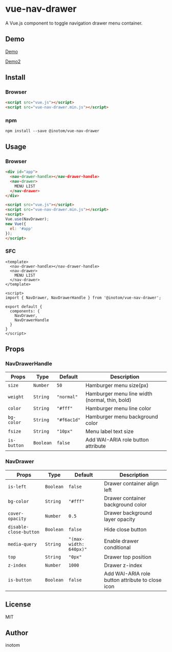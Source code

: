 # vue-nav-drawer

A Vue.js component to toggle navigation drawer menu container.


## Demo

[Demo](http://sandbox.serendip.ws/vue-nav-drawer.html)

[Demo2](http://sandbox.serendip.ws/vue-nav-drawer2.html)


## Install

### Browser

```html
<script src="vue.js"></script>
<script src="vue-nav-drawer.min.js"></script>
```


### npm

```
npm install --save @inotom/vue-nav-drawer
```


## Usage

### Browser

```html
<div id="app">
  <nav-drawer-handle></nav-drawer-handle>
  <nav-drawer>
    MENU LIST
  </nav-drawer>
</div>

<script src="vue.js"></script>
<script src="vue-nav-drawer.min.js"></script>
<script>
Vue.use(NavDrawer);
new Vue({
  el: '#app'
});
</script>
```


### SFC

```vue
<template>
  <nav-drawer-handle></nav-drawer-handle>
  <nav-drawer>
    MENU LIST
  </nav-drawer>
</template>

<script>
import { NavDrawer, NavDrawerHandle } from '@inotom/vue-nav-drawer';

export default {
  components: {
    NavDrawer,
    NavDrawerHandle
  }
}
</script>
```


## Props

### NavDrawerHandle

| Props          | Type      | Default         | Description                                    |
|----------------|-----------|-----------------|------------------------------------------------|
| `size`         | `Number`  | `50`            | Hamburger menu size(px)                        |
| `weight`       | `String`  | `"normal"`      | Hamburger menu line width (normal, thin, bold) |
| `color`        | `String`  | `"#fff"`        | Hamburger menu line color                      |
| `bg-color`     | `String`  | `"#f6ac1d"`     | Hamburger menu background color                |
| `fsize`        | `String`  | `"10px"`        | Menu label text size                           |
| `is-button`    | `Boolean` | `false`         | Add WAI-ARIA role button attribute             |


### NavDrawer

| Props                  | Type      | Default                | Description                                      |
|------------------------|-----------|------------------------|--------------------------------------------------|
| `is-left`              | `Boolean` | `false`                | Drawer container align left                      |
| `bg-color`             | `String`  | `"#fff"`               | Drawer container background color                |
| `cover-opacity`        | `Number`  | `0.5`                  | Drawer background layer opacity                  |
| `disable-close-button` | `Boolean` | `false`                | Hide close button                                |
| `media-query`          | `String`  | `"(max-width: 640px)"` | Enable drawer conditional                        |
| `top`                  | `String`  | `"0px"`                | Drawer top position                              |
| `z-index`              | `Number`  | `1000`                 | Drawer z-index                                   |
| `is-button`            | `Boolean` | `false`                | Add WAI-ARIA role button attribute to close icon |


## License

MIT

## Author

inotom
